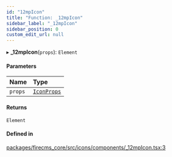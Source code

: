 ```yaml
---
id: "12mpIcon"
title: "Function: _12mpIcon"
sidebar_label: "_12mpIcon"
sidebar_position: 0
custom_edit_url: null
---
```


▸ **_12mpIcon**(`props`): `Element`

#### Parameters

| Name | Type |
| :------ | :------ |
| `props` | [`IconProps`](../types/IconProps.md) |

#### Returns

`Element`

#### Defined in

[packages/firecms_core/src/icons/components/_12mpIcon.tsx:3](https://github.com/FireCMSco/firecms/blob/d45f3739/packages/firecms_core/src/icons/components/_12mpIcon.tsx#L3)
